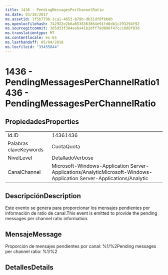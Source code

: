 ```yaml
---
title: 1436 - PendingMessagesPerChannelRatio
ms.date: 03/30/2017
ms.assetid: 1f5b779b-1ca1-4653-b79b-db31df8fbb8b
ms.openlocfilehash: 742922e2b6a6538363864e91fd0db1c293294f92
ms.sourcegitcommit: 3d5d33f384eeba41b2dff79d096f47ccc8d8f03d
ms.translationtype: MT
ms.contentlocale: es-ES
ms.lasthandoff: 05/04/2018
ms.locfileid: "33455844"
---
```

# <a name="1436---pendingmessagesperchannelratio"></a><span data-ttu-id="a1ede-102">1436 - PendingMessagesPerChannelRatio</span><span class="sxs-lookup"><span data-stu-id="a1ede-102">1436 - PendingMessagesPerChannelRatio</span></span>
## <a name="properties"></a><span data-ttu-id="a1ede-103">Propiedades</span><span class="sxs-lookup"><span data-stu-id="a1ede-103">Properties</span></span>  
  
|||  
|-|-|  
|<span data-ttu-id="a1ede-104">Id.</span><span class="sxs-lookup"><span data-stu-id="a1ede-104">ID</span></span>|<span data-ttu-id="a1ede-105">1436</span><span class="sxs-lookup"><span data-stu-id="a1ede-105">1436</span></span>|  
|<span data-ttu-id="a1ede-106">Palabras clave</span><span class="sxs-lookup"><span data-stu-id="a1ede-106">Keywords</span></span>|<span data-ttu-id="a1ede-107">Cuota</span><span class="sxs-lookup"><span data-stu-id="a1ede-107">Quota</span></span>|  
|<span data-ttu-id="a1ede-108">Nivel</span><span class="sxs-lookup"><span data-stu-id="a1ede-108">Level</span></span>|<span data-ttu-id="a1ede-109">Detallado</span><span class="sxs-lookup"><span data-stu-id="a1ede-109">Verbose</span></span>|  
|<span data-ttu-id="a1ede-110">Canal</span><span class="sxs-lookup"><span data-stu-id="a1ede-110">Channel</span></span>|<span data-ttu-id="a1ede-111">Microsoft-Windows-Application Server-Applications/Analytic</span><span class="sxs-lookup"><span data-stu-id="a1ede-111">Microsoft-Windows-Application Server-Applications/Analytic</span></span>|  
  
## <a name="description"></a><span data-ttu-id="a1ede-112">Descripción</span><span class="sxs-lookup"><span data-stu-id="a1ede-112">Description</span></span>  
 <span data-ttu-id="a1ede-113">Este evento se genera para proporcionar los mensajes pendientes por información de ratio de canal.</span><span class="sxs-lookup"><span data-stu-id="a1ede-113">This event is emitted to provide the pending messages per channel ratio information.</span></span>  
  
## <a name="message"></a><span data-ttu-id="a1ede-114">Mensaje</span><span class="sxs-lookup"><span data-stu-id="a1ede-114">Message</span></span>  
 <span data-ttu-id="a1ede-115">Proporción de mensajes pendientes por canal: %1/%2</span><span class="sxs-lookup"><span data-stu-id="a1ede-115">Pending messages per channel ratio: %1/%2</span></span>  
  
## <a name="details"></a><span data-ttu-id="a1ede-116">Detalles</span><span class="sxs-lookup"><span data-stu-id="a1ede-116">Details</span></span>
